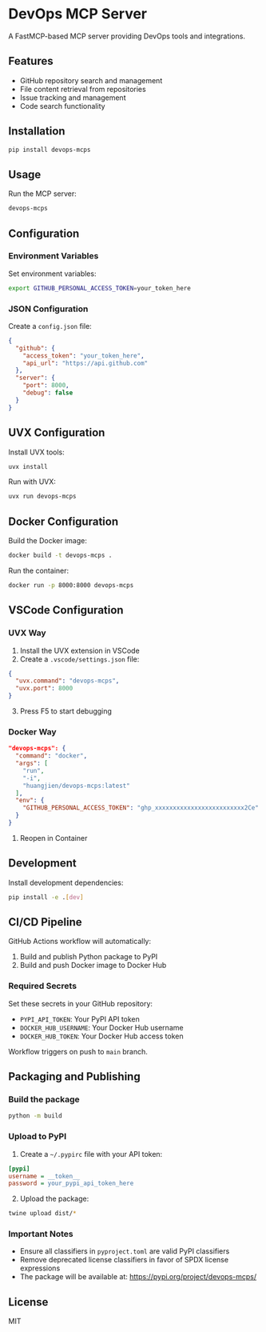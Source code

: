 # DevOps MCP Server

A FastMCP-based MCP server providing DevOps tools and integrations.

## Features

- GitHub repository search and management
- File content retrieval from repositories
- Issue tracking and management
- Code search functionality

## Installation

```bash
pip install devops-mcps
```

## Usage

Run the MCP server:
```bash
devops-mcps
```

## Configuration

### Environment Variables
Set environment variables:
```bash
export GITHUB_PERSONAL_ACCESS_TOKEN=your_token_here
```

### JSON Configuration
Create a `config.json` file:
```json
{
  "github": {
    "access_token": "your_token_here",
    "api_url": "https://api.github.com"
  },
  "server": {
    "port": 8000,
    "debug": false
  }
}
```

## UVX Configuration

Install UVX tools:
```bash
uvx install
```

Run with UVX:
```bash
uvx run devops-mcps
```

## Docker Configuration

Build the Docker image:
```bash
docker build -t devops-mcps .
```

Run the container:
```bash
docker run -p 8000:8000 devops-mcps
```

## VSCode Configuration

### UVX Way
1. Install the UVX extension in VSCode
2. Create a `.vscode/settings.json` file:
```json
{
  "uvx.command": "devops-mcps",
  "uvx.port": 8000
}
```
3. Press F5 to start debugging

### Docker Way

```json
"devops-mcps": {
  "command": "docker",
  "args": [
    "run",
    "-i",
    "huangjien/devops-mcps:latest"
  ],
  "env": {
    "GITHUB_PERSONAL_ACCESS_TOKEN": "ghp_xxxxxxxxxxxxxxxxxxxxxxxxx2Ce"
  }
}
```
1. Reopen in Container

## Development

Install development dependencies:
```bash
pip install -e .[dev]
```
## CI/CD Pipeline

GitHub Actions workflow will automatically:
1. Build and publish Python package to PyPI
2. Build and push Docker image to Docker Hub

### Required Secrets
Set these secrets in your GitHub repository:
- `PYPI_API_TOKEN`: Your PyPI API token
- `DOCKER_HUB_USERNAME`: Your Docker Hub username
- `DOCKER_HUB_TOKEN`: Your Docker Hub access token

Workflow triggers on push to `main` branch.
## Packaging and Publishing

### Build the package
```bash
python -m build
```

### Upload to PyPI
1. Create a `~/.pypirc` file with your API token:
```ini
[pypi]
username = __token__
password = your_pypi_api_token_here
```

2. Upload the package:
```bash
twine upload dist/*
```

### Important Notes
- Ensure all classifiers in `pyproject.toml` are valid PyPI classifiers
- Remove deprecated license classifiers in favor of SPDX license expressions
- The package will be available at: https://pypi.org/project/devops-mcps/


## License

MIT